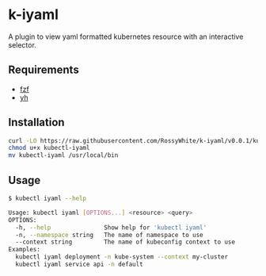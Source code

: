 # k-iyaml

A plugin to view yaml formatted kubernetes resource with an interactive selector.
  
## Requirements

- [fzf](https://github.com/junegunn/fzf)
- [yh](https://github.com/andreazorzetto/yh)

## Installation

```bash
curl -LO https://raw.githubusercontent.com/RossyWhite/k-iyaml/v0.0.1/kubectl-iyaml
chmod u+x kubectl-iyaml
mv kubectl-iyaml /usr/local/bin
```

## Usage

```bash
$ kubectl iyaml --help

Usage: kubectl iyaml [OPTIONS...] <resource> <query>
OPTIONS:
  -h, --help               Show help for 'kubectl iyaml'
  -n, --namespace string   The name of namespace to use
  --context string         The name of kubeconfig context to use
Examples: 
  kubectl iyaml deployment -n kube-system --context my-cluster
  kubectl iyaml service api -n default
```
